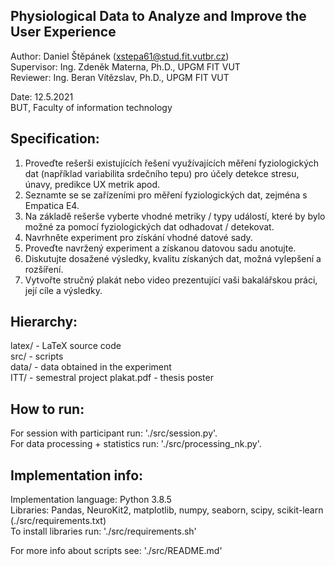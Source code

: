 
Physiological Data to Analyze and Improve the User Experience
-------------------------------------------------------------
Author: Daniel Štěpánek (xstepa61@stud.fit.vutbr.cz) \
Supervisor: Ing. Zdeněk Materna, Ph.D., UPGM FIT VUT \
Reviewer: Ing. Beran Vítězslav, Ph.D., UPGM FIT VUT

Date: 12.5.2021 \
BUT, Faculty of information technology

Specification:
---------------
1. Proveďte rešerši existujících řešení využívajících měření fyziologických dat (například variabilita srdečního tepu) pro účely detekce stresu, únavy, predikce UX metrik apod. 
2. Seznamte se se zařízeními pro měření fyziologických dat, zejména s Empatica E4. 
3. Na základě rešerše vyberte vhodné metriky / typy událostí, které by bylo možné za pomocí fyziologických dat odhadovat / detekovat. 
4. Navrhněte experiment pro získání vhodné datové sady. 
5. Proveďte navržený experiment a získanou datovou sadu anotujte. 
6. Diskutujte dosažené výsledky, kvalitu získaných dat, možná vylepšení a rozšíření. 
7. Vytvořte stručný plakát nebo video prezentující vaši bakalářskou práci, její cíle a výsledky. 

Hierarchy:
----------
  latex/ - LaTeX source code \
  src/ - scripts \
  data/ - data obtained in the experiment \
  ITT/ - semestral project
  plakat.pdf - thesis poster 
  


How to run: 
------------
For session with participant run: './src/session.py'. \
For data processing + statistics run: './src/processing_nk.py'. 

Implementation info:
--------------------
Implementation language: Python 3.8.5 \
Libraries: Pandas, NeuroKit2, matplotlib, numpy, seaborn, scipy, scikit-learn (./src/requirements.txt) \
To install libraries run: './src/requirements.sh' 

For more info about scripts see: './src/README.md' 
